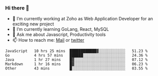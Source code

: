 ### Hi there 👋

- 🔭 I’m currently working at Zoho as Web Application Developer for an exciting new project
- 🌱 I’m currently learning GoLang, React, MySQL
- 💬 Ask me about Javascript, Productivity tools 
- 📫 How to reach me: [Mail](mailto:kvaishak007@gmail.com) or [twitter](https://twitter.com/_kvaishak)

<!--START_SECTION:waka-->
```text
JavaScript   10 hrs 25 mins  ████████████▓░░░░░░░░░░░░   51.23 % 
Go           4 hrs 57 mins   ██████░░░░░░░░░░░░░░░░░░░   24.36 % 
Java         1 hr 27 mins    █▓░░░░░░░░░░░░░░░░░░░░░░░   07.12 % 
Markdown     1 hr 16 mins    █▓░░░░░░░░░░░░░░░░░░░░░░░   06.23 % 
Other        43 mins         █░░░░░░░░░░░░░░░░░░░░░░░░   03.55 % 
```
<!--END_SECTION:waka-->
